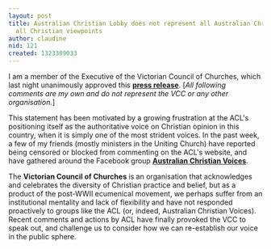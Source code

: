 ```yaml
---
layout: post
title: Australian Christian Lobby does not represent all Australian Christians, nor
  all Christian viewpoints
author: claudine
nid: 121
created: 1323309033
---
```

I am a member of the Executive of the Victorian Council of Churches, which last night unanimously approved this [**press release**](http://vcc.org.au/Media%20Release%20ACL.pdf). [_All following comments are my own and do not represent the VCC or any other organisation._]

This statement has been motivated by a growing frustration at the ACL's positioning itself as the authoritative voice on Christian opinion in this country, when it is simply one of the most strident voices. In the past week, a few of my friends (mostly ministers in the Uniting Church) have reported being censored or blocked from commenting on the ACL's website, and have gathered around the Facebook group [**Australian Christian Voices**](https://www.facebook.com/groups/259237870801512/).

The **Victorian Council of Churches** is an organisation that acknowledges and celebrates the diversity of Christian practice and belief, but as a product of the post-WWII ecumenical movement, we perhaps suffer from an institutional mentality and lack of flexibility and have not responded proactively to groups like the ACL (or, indeed, Australian Christian Voices). Recent comments and actions by ACL have finally provoked the VCC to speak out, and challenge us to consider how we can re-establish our voice in the public sphere.
